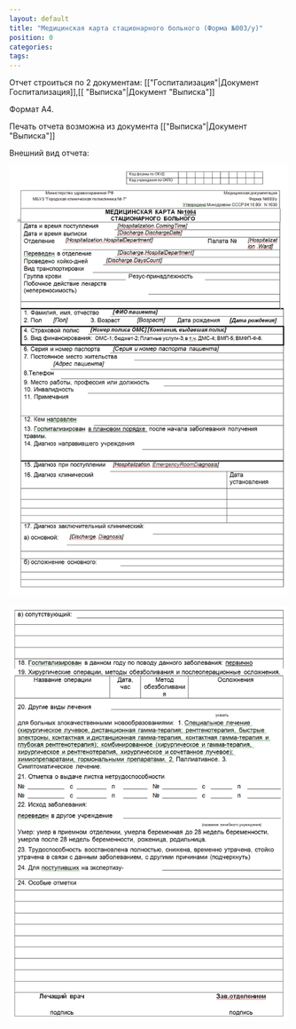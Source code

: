 ```yaml
---
layout: default
title: "Медицинская карта стационарного больного (Форма №003/у)"
position: 0
categories: 
tags: 
---
```


Отчет строиться по 2 документам: [["Госпитализация"|Документ Госпитализация]],[[ "Выписка"|Документ "Выписка"]]

Формат А4.

Печать отчета возможна из документа [["Выписка"|Документ "Выписка"]]

Внешний вид отчета:

![](image2014-9-26-11833.png)

![](image2014-9-26-11914.png)

 

